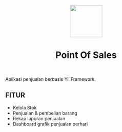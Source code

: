 <p align="center">
    <a href="https://github.com/yiisoft" target="_blank">
        <img src="https://avatars0.githubusercontent.com/u/993323" height="100px">
    </a>
    <h1 align="center">Point Of Sales</h1>
    <br>
</p>

Aplikasi penjualan berbasis Yii Framework.



FITUR
------------

- Kelola Stok
- Penjualan & pembelian barang
- Rekap laporan penjualan
- Dashboard grafik penjualan perhari



